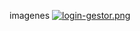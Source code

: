 imagenes
[![login-gestor.png](https://i.postimg.cc/j2r8DxDm/login-gestor.png)](https://postimg.cc/XGQKh0ck)
